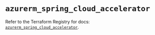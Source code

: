# `azurerm_spring_cloud_accelerator`

Refer to the Terraform Registry for docs: [`azurerm_spring_cloud_accelerator`](https://registry.terraform.io/providers/hashicorp/azurerm/4.21.1/docs/resources/spring_cloud_accelerator).

